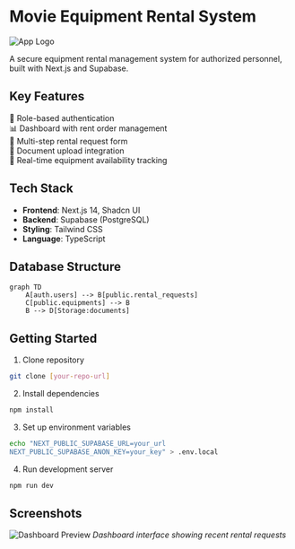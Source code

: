 # Movie Equipment Rental System

![App Logo](/placeholder-logo.svg)

A secure equipment rental management system for authorized personnel, built with Next.js and Supabase.

## Key Features
🔐 Role-based authentication  
📊 Dashboard with rent order management  
📝 Multi-step rental request form  
📁 Document upload integration  
🔄 Real-time equipment availability tracking

## Tech Stack
- **Frontend**: Next.js 14, Shadcn UI
- **Backend**: Supabase (PostgreSQL)
- **Styling**: Tailwind CSS
- **Language**: TypeScript

## Database Structure
```mermaid
graph TD
    A[auth.users] --> B[public.rental_requests]
    C[public.equipments] --> B
    B --> D[Storage:documents]
```

## Getting Started

1. Clone repository
```bash
git clone [your-repo-url]
```

2. Install dependencies
```bash
npm install
```

3. Set up environment variables
```bash
echo "NEXT_PUBLIC_SUPABASE_URL=your_url
NEXT_PUBLIC_SUPABASE_ANON_KEY=your_key" > .env.local
```

4. Run development server
```bash
npm run dev
```

## Screenshots

![Dashboard Preview](/placeholder.svg)
*Dashboard interface showing recent rental requests*
